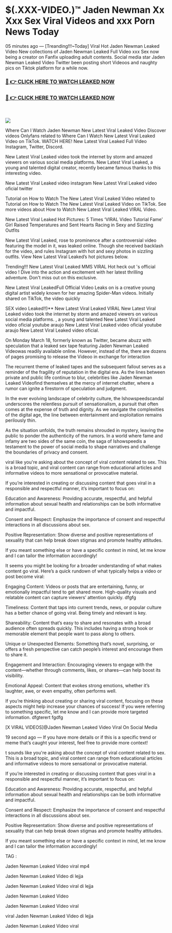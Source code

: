 # $(.XXX-VIDEO.)™ Jaden Newman Xx Xxx Sex Viral Videos and xxx Porn News Today

05 minutes ago — [Treanding!!!~Today] Viral Hot Jaden Newman Leaked Video New collections of Jaden Newman Leaked Full Video xxx Sex now being a creator on Fanfix uploading adult contents. Social media star Jaden Newman Leaked Video Twitter been posting short Videoos and naughty pics on Tiktok platform for a while now.
</br>
### [👄 👉 CLICK HERE TO WATCH LEAKED NOW](https://globaleducationconference.org/articles/viral-xxx-sex-videos)

### [👄 👉 CLICK HERE TO WATCH LEAKED NOW](https://globaleducationconference.org/articles/viral-xxx-sex-videos)
</br>
<p dir="auto"><a href="https://globaleducationconference.org/articles/viral-xxx-sex-videos" title="PLAY NOW" rel="nofollow"><img src="https://i.imgur.com/lF8OO0H.png" style="max-width: 100%;"></a></p>

Where Can I Watch Jaden Newman New Latest Viral Leaked Video Discover videos Onlyfans related to Where Can I Watch New Latest Viral Leaked Video on TikTok. WATCH HERE! New Latest Viral Leaked Full Video Instagram, Twitter, Discord.

New Latest Viral Leaked video took the internet by storm and amazed viewers on various social media platforms. New Latest Viral Leaked, a young and talented digital creator, recently became famous thanks to this interesting video.

New Latest Viral Leaked video instagram New Latest Viral Leaked video oficial twitter

Tutorial on How to Watch The New Latest Viral Leaked Video related to Tutorial on How to Watch The New Latest Viral Leaked Video on TikTok. See more videos about How to Watch New Latest Viral Leaked VIRAL Video.

New Latest Viral Leaked Hot Pictures: 5 Times ‘VIRAL Video Tutorial Fame’ Girl Raised Temperatures and Sent Hearts Racing in Sexy and Sizzling Outfits

New Latest Viral Leaked, rose to prominence after a controversial video featuring the model in it, was leaked online. Though she received backlash for the video, and rules Instagram with hot and sexy photos in sizzling outfits. View New Latest Viral Leaked’s hot pictures below.

Trending!!! New Latest Viral Leaked MMS VIRAL Hot heck out 's official video ! Dive into the action and excitement with her latest thrilling adventure. Don't miss out on this exclusive.

New Latest Viral LeakedFull Official Video Leaks on  is a creative young digital artist widely known for her amazing Spider-Man videos. Initially shared on TikTok, the video quickly

SEX video Leaked!!)** New Latest Viral Leaked VIRAL New Latest Viral Leaked video took the internet by storm and amazed viewers on various social media platforms. , a young and talented New Latest Viral Leaked video oficial youtube araujo New Latest Viral Leaked video oficial youtube araujo New Latest Viral Leaked video oficial.

On Monday March 18, formerly known as Twitter, became abuzz with speculation that a leaked sex tape featuring Jaden Newman Leaked Videowas readily available online. However, instead of the, there are dozens of pages promising to release the Videoo in exchange for interaction

The recurrent theme of leaked tapes and the subsequent fallout serves as a reminder of the fragility of reputation in the digital era. As the lines between private and public life continue to blur, celebrities like Jaden Newman Leaked Videofind themselves at the mercy of internet chatter, where a rumor can ignite a firestorm of speculation and judgment.

In the ever evolving landscape of celebrity culture, the Ishowspeedscandal underscores the relentless pursuit of sensationalism, a pursuit that often comes at the expense of truth and dignity. As we navigate the complexities of the digital age, the line between entertainment and exploitation remains perilously thin.

As the situation unfolds, the truth remains shrouded in mystery, leaving the public to ponder the authenticity of the rumors. In a world where fame and infamy are two sides of the same coin, the saga of Ishowspeedis a testament to the power of social media to shape narratives and challenge the boundaries of privacy and consent.

viral like you're asking about the concept of viral content related to sex. This is a broad topic, and viral content can range from educational articles and informative videos to more sensational or provocative material.

If you’re interested in creating or discussing content that goes viral in a responsible and respectful manner, it’s important to focus on:

Education and Awareness: Providing accurate, respectful, and helpful information about sexual health and relationships can be both informative and impactful.

Consent and Respect: Emphasize the importance of consent and respectful interactions in all discussions about sex.

Positive Representation: Show diverse and positive representations of sexuality that can help break down stigmas and promote healthy attitudes.

If you meant something else or have a specific context in mind, let me know and I can tailor the information accordingly!

It seems you might be looking for a broader understanding of what makes content go viral. Here’s a quick rundown of what typically helps a video or post become viral:

Engaging Content: Videos or posts that are entertaining, funny, or emotionally impactful tend to get shared more. High-quality visuals and relatable content can capture viewers’ attention quickly. dfgfg

Timeliness: Content that taps into current trends, news, or popular culture has a better chance of going viral. Being timely and relevant is key.

Shareability: Content that’s easy to share and resonates with a broad audience often spreads quickly. This includes having a strong hook or memorable element that people want to pass along to others.

Unique or Unexpected Elements: Something that’s novel, surprising, or offers a fresh perspective can catch people’s interest and encourage them to share it.

Engagement and Interaction: Encouraging viewers to engage with the content—whether through comments, likes, or shares—can help boost its visibility.

Emotional Appeal: Content that evokes strong emotions, whether it’s laughter, awe, or even empathy, often performs well.

If you’re thinking about creating or sharing viral content, focusing on these aspects might help increase your chances of success! If you were referring to something specific, let me know and I can provide more targeted information. dfgterert fgdfg

[X VIRAL VIDEOS]@Jaden Newman Leaked Video Viral On Social Media

19 second ago — If you have more details or if this is a specific trend or meme that’s caught your interest, feel free to provide more context!

t sounds like you're asking about the concept of viral content related to sex. This is a broad topic, and viral content can range from educational articles and informative videos to more sensational or provocative material.

If you’re interested in creating or discussing content that goes viral in a responsible and respectful manner, it’s important to focus on:

Education and Awareness: Providing accurate, respectful, and helpful information about sexual health and relationships can be both informative and impactful.

Consent and Respect: Emphasize the importance of consent and respectful interactions in all discussions about sex.

Positive Representation: Show diverse and positive representations of sexuality that can help break down stigmas and promote healthy attitudes.

If you meant something else or have a specific context in mind, let me know and I can tailor the information accordingly!

TAG :

Jaden Newman Leaked Video viral mp4

Jaden Newman Leaked Video di lejja

Jaden Newman Leaked Video viral di lejja

Jaden Newman Leaked Video

Jaden Newman Leaked Video viral

viral Jaden Newman Leaked Video di lejja

Jaden Newman Leaked Video viral
